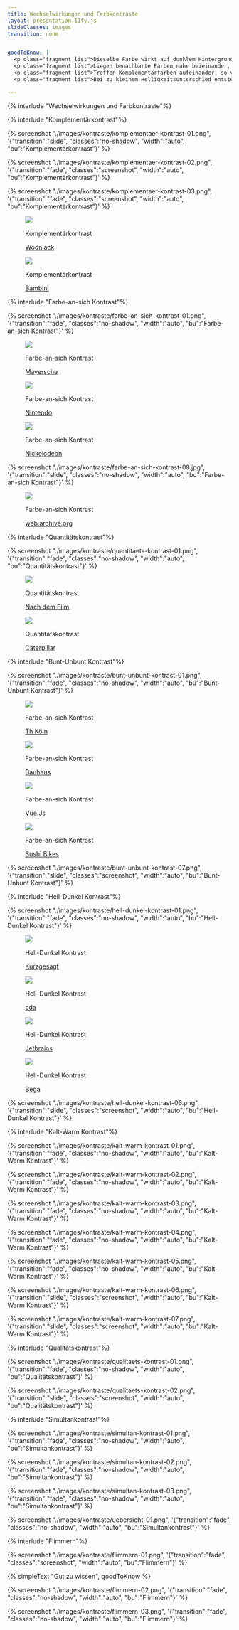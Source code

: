 ```yaml
---
title: Wechselwirkungen und Farbkontraste
layout: presentation.11ty.js
slideClasses: images
transition: none


goodToKnow: |
  <p class="fragment list">Dieselbe Farbe wirkt auf dunklem Hintergrund leuchtender.</p>
  <p class="fragment list">Liegen benachbarte Farben nahe beieinander, so schwächen sie sich ab.</p>
  <p class="fragment list">Treffen Komplementärfarben aufeinander, so verstärken sie sich gegenseitig.</p>
  <p class="fragment list">Bei zu kleinem Helligkeitsunterschied entsteht ein Flimmern.</p>  

---
```


{% interlude "Wechselwirkungen und Farbkontraste"%}

{% interlude "Komplementärkontrast"%}

{% screenshot "./images/kontraste/komplementaer-kontrast-01.png", '{"transition":"slide", "classes":"no-shadow", "width":"auto", "bu":"Komplementärkontrast"}' %}

{% screenshot "./images/kontraste/komplementaer-kontrast-02.png", '{"transition":"fade", "classes":"screenshot", "width":"auto", "bu":"Komplementärkontrast"}' %}

{% screenshot "./images/kontraste/komplementaer-kontrast-03.png", '{"transition":"fade", "classes":"screenshot", "width":"auto", "bu":"Komplementärkontrast"}' %}

<!--section class="image screenshot">
  <figure>
    <img src="./images/kontraste/komplementaer-kontrast-04.png">
    <figcaption class="bu">
      <p>Komplementärkontrast</p>
      <p class="credit">
        <a href="https://thefwa.com/cases/relevare" target="_blank">Relevare</a>
      </p> 
    </figcaption>
  </figure>
</section-->

<section class="image screenshot no-shadow">
  <figure>
    <img src="./images/kontraste/komplementaer-kontrast-05.png">
    <figcaption class="bu">
      <p>Komplementärkontrast</p>
      <p class="credit">
        <a href="https://wodniack.dev/" target="_blank">Wodniack</a>
      </p> 
    </figcaption>
  </figure>
</section>

<section class="image screenshot no-shadow">
  <figure>
    <img src="./images/kontraste/komplementaer-kontrast-06.png">
    <figcaption class="bu">
      <p>Komplementärkontrast</p>
      <p class="credit">
        <a href="https://bambini.cmsmasters.net/" target="_blank">Bambini</a>
      </p> 
    </figcaption>
  </figure>
</section>

<!--section class="image screenshot">
  <figure>
    <img src="./images/kontraste/komplementaer-kontrast-07.png">
    <figcaption class="bu">
      <p>Komplementärkontrast</p>
      <p class="credit">
        <a href="https://www.bewitched.com/marketmap.html" target="_blank">Map of the Market</a>
      </p> 
    </figcaption>
  </figure>
</section-->

{% interlude "Farbe-an-sich Kontrast"%}

{% screenshot "./images/kontraste/farbe-an-sich-kontrast-01.png", '{"transition":"fade", "classes":"no-shadow", "width":"auto", "bu":"Farbe-an-sich Kontrast"}' %}

<section class="image screenshot">
  <figure>
    <img src="./images/kontraste/farbe-an-sich-kontrast-02.png">
    <figcaption class="bu">
      <p>Farbe-an-sich Kontrast</p>
      <p class="credit">
        <a href="https://www.thalia.de/" target="_blank">Mayersche</a>
      </p> 
    </figcaption>
  </figure>
</section>

<section class="image screenshot no-shadow">
  <figure>
    <img src="./images/kontraste/farbe-an-sich-kontrast-03.png">
    <figcaption class="bu">
      <p>Farbe-an-sich Kontrast</p>
      <p class="credit">
        <a href="https://www.nintendo.de/" target="_blank">Nintendo</a>
      </p> 
    </figcaption>
  </figure>
</section>

<section class="image screenshot">
  <figure>
    <img src="./images/kontraste/farbe-an-sich-kontrast-07.png">
    <figcaption class="bu">
      <p>Farbe-an-sich Kontrast</p>
      <p class="credit">
        <a href="https://www.nick.de" target="_blank">Nickelodeon</a>
      </p> 
    </figcaption>
  </figure>
</section>

{% screenshot "./images/kontraste/farbe-an-sich-kontrast-08.jpg", '{"transition":"slide", "classes":"no-shadow", "width":"auto", "bu":"Farbe-an-sich Kontrast"}' %}

<section class="image screenshot">
  <figure>
    <img src="./images/kontraste/farbe-an-sich-kontrast-06.png">
    <figcaption class="bu">
      <p>Farbe-an-sich Kontrast</p>
      <p class="credit">
        <a href="https://web.archive.org/web/20060106074604/http://www.vitra.de//" target="_blank">web.archive.org</a>
      </p> 
    </figcaption>
  </figure>
</section>

{% interlude "Quantitätskontrast"%}

{% screenshot "./images/kontraste/quantitaets-kontrast-01.png", '{"transition":"fade", "classes":"no-shadow", "width":"auto", "bu":"Quantitätskontrast"}' %}

<section class="image screenshot">
  <figure>
    <img src="./images/kontraste/quantitaets-kontrast-02.png">
    <figcaption class="bu">
      <p>Quantitätskontrast</p>
      <p class="credit">
        <a href="https://nachdemfilm.de/" target="_blank">Nach dem Film</a>
      </p> 
    </figcaption>
  </figure>
</section>

<section class="image screenshot">
  <figure>
    <img src="./images/kontraste/quantitaets-kontrast-03.png">
    <figcaption class="bu">
      <p>Quantitätskontrast</p>
      <p class="credit">
        <a href="https://www.cat.com/de_DE.html" target="_blank">Caterpillar</a>
      </p> 
    </figcaption>
  </figure>
</section>

{% interlude "Bunt-Unbunt Kontrast"%}

{% screenshot "./images/kontraste/bunt-unbunt-kontrast-01.png", '{"transition":"fade", "classes":"no-shadow", "width":"auto", "bu":"Bunt-Unbunt Kontrast"}' %}

<section class="image screenshot no-shadow">
  <figure>
    <img src="./images/kontraste/bunt-unbunt-kontrast-02.png">
    <figcaption class="bu">
      <p>Farbe-an-sich Kontrast</p>
      <p class="credit">
        <a href="https://www.th-koeln.de/" target="_blank">Th Köln</a>
      </p> 
    </figcaption>
  </figure>
</section>

<section class="image screenshot no-shadow">
  <figure>
    <img src="./images/kontraste/bunt-unbunt-kontrast-03.png">
    <figcaption class="bu">
      <p>Farbe-an-sich Kontrast</p>
      <p class="credit">
        <a href="https://www.bauhaus.info/" target="_blank">Bauhaus</a>
      </p> 
    </figcaption>
  </figure>
</section>

<section class="image screenshot no-shadow">
  <figure>
    <img src="./images/kontraste/bunt-unbunt-kontrast-04.png">
    <figcaption class="bu">
      <p>Farbe-an-sich Kontrast</p>
      <p class="credit">
        <a href="https://v2.vuejs.org/" target="_blank">Vue.Js</a>
      </p> 
    </figcaption>
  </figure>
</section>

<section class="image screenshot no-shadow">
  <figure>
    <img src="./images/kontraste/bunt-unbunt-kontrast-05.png">
    <figcaption class="bu">
      <p>Farbe-an-sich Kontrast</p>
      <p class="credit">
        <a href="https://sushi-bikes.com/" target="_blank">Sushi Bikes</a>
      </p> 
    </figcaption>
  </figure>
</section>

<!-- {% screenshot "./images/kontraste/bunt-unbunt-kontrast-06.png", '{"transition":"slide", "classes":"screenshot", "width":"auto", "bu":"Bunt-Unbunt Kontrast"}' %} -->

{% screenshot "./images/kontraste/bunt-unbunt-kontrast-07.png", '{"transition":"slide", "classes":"screenshot", "width":"auto", "bu":"Bunt-Unbunt Kontrast"}' %}

{% interlude "Hell-Dunkel Kontrast"%}

{% screenshot "./images/kontraste/hell-dunkel-kontrast-01.png", '{"transition":"fade", "classes":"no-shadow", "width":"auto", "bu":"Hell-Dunkel Kontrast"}' %}

<section class="image screenshot no-shadow">
  <figure>
    <img src="./images/kontraste/hell-dunkel-kontrast-02.png">
    <figcaption class="bu">
      <p>Hell-Dunkel Kontrast</p>
      <p class="credit">
        <a href="https://kurzgesagt.org/" target="_blank">Kurzgesagt</a>
      </p> 
    </figcaption>
  </figure>
</section>

<section class="image screenshot no-shadow">
  <figure>
    <img src="./images/kontraste/hell-dunkel-kontrast-03.png">
    <figcaption class="bu">
      <p>Hell-Dunkel Kontrast</p>
      <p class="credit">
        <a href="https://lucascranach.org/de/search/" target="_blank">cda</a>
      </p> 
    </figcaption>
  </figure>
</section>

<section class="image screenshot no-shadow">
  <figure>
    <img src="./images/kontraste/hell-dunkel-kontrast-04.png">
    <figcaption class="bu">
      <p>Hell-Dunkel Kontrast</p>
      <p class="credit">
        <a href="https://www.jetbrains.com/de-de/" target="_blank">Jetbrains</a>
      </p> 
    </figcaption>
  </figure>
</section>

<section class="image screenshot no-shadow">
  <figure>
    <img src="./images/kontraste/hell-dunkel-kontrast-05.png">
    <figcaption class="bu">
      <p>Hell-Dunkel Kontrast</p>
      <p class="credit">
        <a href="https://www.bega.com/de-de/" target="_blank">Bega</a>
      </p> 
    </figcaption>
  </figure>
</section>

{% screenshot "./images/kontraste/hell-dunkel-kontrast-06.png", '{"transition":"slide", "classes":"screenshot", "width":"auto", "bu":"Hell-Dunkel Kontrast"}' %}

{% interlude "Kalt-Warm Kontrast"%}

{% screenshot "./images/kontraste/kalt-warm-kontrast-01.png", '{"transition":"fade", 
"classes":"no-shadow", "width":"auto", "bu":"Kalt-Warm Kontrast"}' %}

{% screenshot "./images/kontraste/kalt-warm-kontrast-02.png", '{"transition":"fade", "classes":"no-shadow", "width":"auto", "bu":"Kalt-Warm Kontrast"}' %}

{% screenshot "./images/kontraste/kalt-warm-kontrast-03.png", '{"transition":"fade", "classes":"no-shadow", "width":"auto", "bu":"Kalt-Warm Kontrast"}' %}

{% screenshot "./images/kontraste/kalt-warm-kontrast-04.png", '{"transition":"fade", "classes":"no-shadow", "width":"auto", "bu":"Kalt-Warm Kontrast"}' %}

{% screenshot "./images/kontraste/kalt-warm-kontrast-05.png", '{"transition":"fade", "classes":"no-shadow", "width":"auto", "bu":"Kalt-Warm Kontrast"}' %}

{% screenshot "./images/kontraste/kalt-warm-kontrast-06.png", '{"transition":"slide", "classes":"screenshot", "width":"auto", "bu":"Kalt-Warm Kontrast"}' %}

{% screenshot "./images/kontraste/kalt-warm-kontrast-07.png", '{"transition":"slide", "classes":"screenshot", "width":"auto", "bu":"Kalt-Warm Kontrast"}' %}

{% interlude "Qualitätskontrast"%}

{% screenshot "./images/kontraste/qualitaets-kontrast-01.png", '{"transition":"fade", 
"classes":"no-shadow", "width":"auto", "bu":"Qualitätskontrast"}' %}

{% screenshot "./images/kontraste/qualitaets-kontrast-02.png", '{"transition":"slide", 
"classes":"screenshot", "width":"auto", "bu":"Qualitätskontrast"}' %}

{% interlude "Simultankontrast"%}

{% screenshot "./images/kontraste/simultan-kontrast-01.png", '{"transition":"fade", 
"classes":"no-shadow", "width":"auto", "bu":"Simultankontrast"}' %}

{% screenshot "./images/kontraste/simultan-kontrast-02.png", '{"transition":"fade", 
"classes":"no-shadow", "width":"auto", "bu":"Simultankontrast"}' %}

{% screenshot "./images/kontraste/simultan-kontrast-03.png", '{"transition":"fade", 
"classes":"no-shadow", "width":"auto", "bu":"Simultankontrast"}' %}


{% screenshot "./images/kontraste/uebersicht-01.png", '{"transition":"fade", 
"classes":"no-shadow", "width":"auto", "bu":"Simultankontrast"}' %}

{% interlude "Flimmern"%}

{% screenshot "./images/kontraste/flimmern-01.png", '{"transition":"fade", 
"classes":"screenshot", "width":"auto", "bu":"Flimmern"}' %}

{% simpleText "Gut zu wissen", goodToKnow %}

{% screenshot "./images/kontraste/flimmern-02.png", '{"transition":"fade", 
"classes":"no-shadow", "width":"auto", "bu":"Flimmern"}' %}

{% screenshot "./images/kontraste/flimmern-03.png", '{"transition":"fade", 
"classes":"no-shadow", "width":"auto", "bu":"Flimmern"}' %}